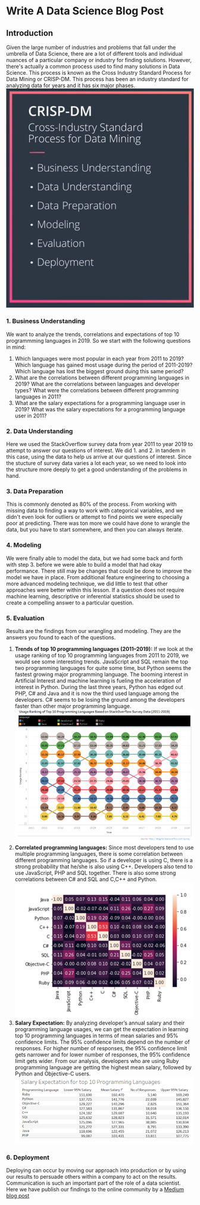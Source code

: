# Write A Data Science Blog Post

## Introduction
Given the large number of industries and problems that fall under the umbrella of Data Science, there are a lot of different tools and individual nuances of a particular company or industry for finding solutions. However, there's actually a common process used to find many solutions in Data Science. This process is known as the Cross Industry Standard Process for Data Mining or CRISP-DM. This process has been an industry standard for analyzing data for years and it has six major phases.
![CRISP-DM](CRISP_DM.PNG)
### 1. Business Understanding
We want to analyze the trends, correlations and expectations of top 10 programmming languages in 2019. So we start with the following questions in mind: 
1. Which languages were most popular in each year from 2011 to 2019? Which language has gained most usage during the period of 2011-2019? Which language has lost the biggest ground duing this same period?
1. What are the correlations between different programming languages in 2019? What are the correlations between languages and developer types? What were the correlations between different programming languages in 2011?
1. What are the salary expectations for a programming language user in 2019? What was the salary expectations for a programming language user in 2011?
### 2. Data Understanding
Here we used the StackOverflow survey data from year 2011 to year 2019 to attempt to answer our questions of interest. We did 1. and 2. in tandem in this case, using the data to help us arrive at our questions of interest. Since the stucture of survey data varies a lot each year, so we need to look into the structure more deeply to get a good understanding of the problems in hand. 
### 3. Data Preparation
This is commonly denoted as 80% of the process. From working with missing data to finding a way to work with categorical variables, and we didn't even look for outliers or attempt to find points we were especially poor at predicting. There was ton more we could have done to wrangle the data, but you have to start somewhere, and then you can always iterate.
### 4. Modeling
We were finally able to model the data, but we had some back and forth with step 3. before we were able to build a model that had okay performance. There still may be changes that could be done to improve the model we have in place. From additional feature engineering to choosing a more advanced modeling technique, we did little to test that other approaches were better within this lesson.  If a question does not require machine learning, descriptive or inferential statistics should be used to create a compelling answer to a particular question.
### 5. Evaluation
Results are the findings from our wrangling and modeling. They are the answers you found to each of the questions.
1. **Trends of top 10 programming languages (2011–2019):**
 If we look at the usage ranking of top 10 programming languages from 2011 to 2019, we would see some interesting trends. JavaScript and SQL remain the top two programming languages for quite some time, but Python seems the fastest growing major programming language. The booming interest in Artificial Interest and machine learning is fueling the acceleration of interest in Python. During the last three years, Python has edged out PHP, C# and Java and it is now the third used language among the developers. C# seems to be losing the ground among the developers faster than other major programming language.
	![ranking](ranking.PNG)
1. **Correlated programming languages:**
Since most developers tend to use multiple programming languages, there is some correlation between different programming languages. So if a developer is using C, there is a strong probability that he/she is also using C++. Developers also tend to use JavaScript, PHP and SQL together. There is also some strong correlations between C# and SQL and C,C++ and Python.
	![correlations](correlations.PNG)
1. **Salary Expectation:**
By analyzing developer’s annual salary and their programming language usages, we can get the expectation in learning top 10 programming languages in terms of mean salaries and 95% confidence limits. The 95% confidence limits depend on the number of responses. For higher number of responses, the 95% confidence limit gets narrower and for lower number of responses, the 95% confidence limit gets wider. From our analysis, developers who are using Ruby programming language are getting the highest mean salary, followed by Python and Objective-C users.
	![salary](salary.PNG)
### 6. Deployment
Deploying can occur by moving our approach into production or by using our results to persuade others within a company to act on the results. Communication is such an important part of the role of a data scientist. Here we have publish our findings to the online community by a [Medium blog post](https://medium.com/@hasan.ahmedmonjurul/top-10-programming-languages-in-2019-fbe63b059319)


